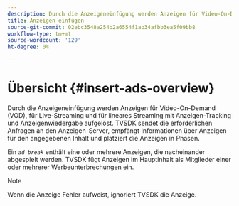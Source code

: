 ```yaml
---
description: Durch die Anzeigeneinfügung werden Anzeigen für Video-On-Demand (VOD), für Live-Streaming und für lineares Streaming mit Anzeigen-Tracking und Anzeigenwiedergabe aufgelöst. TVSDK sendet die erforderlichen Anfragen an den Anzeigen-Server, empfängt Informationen über Anzeigen für den angegebenen Inhalt und platziert die Anzeigen in Phasen.
title: Anzeigen einfügen
source-git-commit: 02ebc3548a254b2a6554f1ab34afbb3ea5f09bb8
workflow-type: tm+mt
source-wordcount: '129'
ht-degree: 0%

---
```


# Übersicht {#insert-ads-overview}

Durch die Anzeigeneinfügung werden Anzeigen für Video-On-Demand (VOD), für Live-Streaming und für lineares Streaming mit Anzeigen-Tracking und Anzeigenwiedergabe aufgelöst. TVSDK sendet die erforderlichen Anfragen an den Anzeigen-Server, empfängt Informationen über Anzeigen für den angegebenen Inhalt und platziert die Anzeigen in Phasen.

Ein *`ad break`* enthält eine oder mehrere Anzeigen, die nacheinander abgespielt werden. TVSDK fügt Anzeigen im Hauptinhalt als Mitglieder einer oder mehrerer Werbeunterbrechungen ein.

>[!NOTE]
>
>Wenn die Anzeige Fehler aufweist, ignoriert TVSDK die Anzeige.

